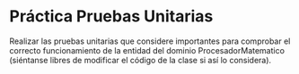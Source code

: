 # Práctica Pruebas Unitarias

Realizar las pruebas unitarias que considere importantes para comprobar el correcto funcionamiento de la entidad del dominio ProcesadorMatematico (siéntanse libres de modificar el código de la clase si así lo considera).
